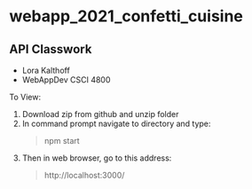 # webapp_2021_confetti_cuisine
## API Classwork
- Lora Kalthoff
- WebAppDev CSCI 4800

To View:
1. Download zip from github and unzip folder
2. In command prompt navigate to directory and type:
    >npm start
3. Then in web browser, go to this address:
    >http://localhost:3000/





